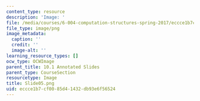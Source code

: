 ```yaml
---
content_type: resource
description: 'Image: '
file: /media/courses/6-004-computation-structures-spring-2017/eccce1b7cf0085d41432db93e6f56524_Slide05.png
file_type: image/png
image_metadata:
  caption: ''
  credit: ''
  image-alt: ''
learning_resource_types: []
ocw_type: OCWImage
parent_title: 10.1 Annotated Slides
parent_type: CourseSection
resourcetype: Image
title: Slide05.png
uid: eccce1b7-cf00-85d4-1432-db93e6f56524
---
```

